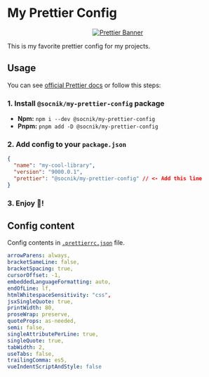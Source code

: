 # My Prettier Config

<a href="https://github.com/prettier">
   <p align="center">
    <img
     src="https://raw.githubusercontent.com/prettier/prettier-logo/master/images/prettier-wide-dark.svg"
     alt="Prettier Banner"
    >
   </p>
</a>

This is my favorite prettier config for my projects.

## Usage

You can see [official Prettier docs](https://prettier.io/docs/en/configuration#sharing-configurations) or follow this steps:

### 1. Install `@socnik/my-prettier-config` package

- **Npm:** `npm i --dev @socnik/my-prettier-config`
- **Pnpm:** `pnpm add -D @socnik/my-prettier-config`

### 2. Add config to your `package.json`

```json
{
  "name": "my-cool-library",
  "version": "9000.0.1",
  "prettier": "@socnik/my-prettier-config" // <- Add this line
}
```

### 3. Enjoy 🚀!

## Config content

Config contents in [`.prettierrc.json`](https://github.com/socnik/my-prettier-config/blob/main/.prettierrc.json) file.

```yaml
arrowParens: always,
bracketSameLine: false,
bracketSpacing: true,
cursorOffset: -1,
embeddedLanguageFormatting: auto,
endOfLine: lf,
htmlWhitespaceSensitivity: "css",
jsxSingleQuote: true,
printWidth: 80,
proseWrap: preserve,
quoteProps: as-needed,
semi: false,
singleAttributePerLine: true,
singleQuote: true,
tabWidth: 2,
useTabs: false,
trailingComma: es5,
vueIndentScriptAndStyle: false
```
